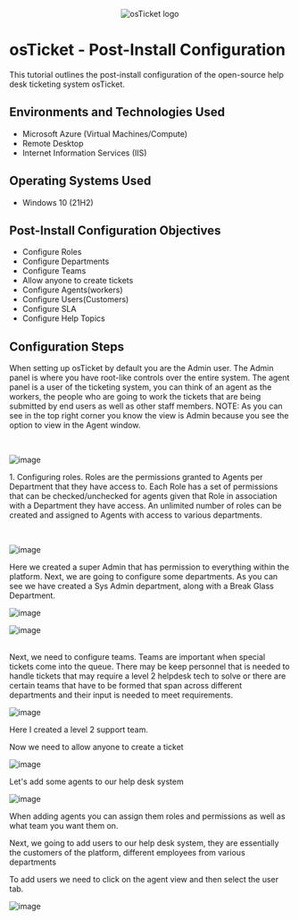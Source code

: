 <p align="center">
<img src="https://i.imgur.com/Clzj7Xs.png" alt="osTicket logo"/>
</p>

<h1>osTicket - Post-Install Configuration</h1>
This tutorial outlines the post-install configuration of the open-source help desk ticketing system osTicket.<br />



<h2>Environments and Technologies Used</h2>

- Microsoft Azure (Virtual Machines/Compute)
- Remote Desktop
- Internet Information Services (IIS)

<h2>Operating Systems Used </h2>

- Windows 10</b> (21H2)

<h2>Post-Install Configuration Objectives</h2>

- Configure Roles
- Configure Departments
- Configure Teams
- Allow anyone to create tickets
- Configure Agents(workers)
- Configure Users(Customers)
- Configure SLA
- Configure Help Topics 

<h2>Configuration Steps</h2>


<p>
When setting up osTicket by default you are the Admin user. The Admin panel is where you have root-like controls over the entire system. The agent panel is a user of the ticketing system, you can think of an agent as the workers, the people who are going to work the tickets that are being submitted by end users as well as other staff members. NOTE: As you can see in the top right corner you know the view is Admin because you see the option to view in the Agent window.  
</p>
<br />

![image](https://github.com/Algoroy27/post-install-config/assets/137920855/e7ccc97e-0f1c-4d2c-964a-51869076b070)

<p>
1. Configuring roles. Roles are the permissions granted to Agents per Department that they have access to. Each Role has a set of permissions that can be checked/unchecked for agents given that Role in association with a Department they have access. An unlimited number of roles can be created and assigned to Agents with access to various departments.
</p>
<br />

![image](https://github.com/Algoroy27/post-install-config/assets/137920855/f54bb3f4-0fea-4301-bbf8-3c7c222c06db)

<p>
Here we created a super Admin that has permission to everything within the platform. Next, we are going to configure some departments. As you can see we have created a Sys Admin department, along with a Break Glass Department.  
</p>

![image](https://github.com/Algoroy27/post-install-config/assets/137920855/aae975ee-f9a3-40aa-a09f-e0e3ea5e02ec)

![image](https://github.com/Algoroy27/post-install-config/assets/137920855/1afcc109-53fc-40c5-a7f2-52c5eca41d66)

<br>
Next, we need to configure teams. Teams are important when special tickets come into the queue. There may be keep personnel that is needed to handle tickets that may require a level 2 helpdesk tech to solve or there are certain teams that have to be formed that span across different departments and their input is needed to meet requirements. 

![image](https://github.com/Algoroy27/post-install-config/assets/137920855/19e783f7-d59e-477f-9ec7-e0ba8457b0b5)


Here I created a level 2 support team.

Now we need to allow anyone to create a ticket 

![image](https://github.com/Algoroy27/post-install-config/assets/137920855/1b089faf-27b2-4970-a903-00a77039e93d)


Let's add some agents to our help desk system

![image](https://github.com/Algoroy27/post-install-config/assets/137920855/52e7d46d-48f3-4470-91ea-2f0eb4f6a4d4)

When adding agents you can assign them roles and permissions as well as what team you want them on. 

Next, we going to add users to our help desk system, they are essentially the customers of the platform, different employees from various departments


To add users we need to click on the agent view and then select the user tab.

![image](https://github.com/Algoroy27/post-install-config/assets/137920855/937b5279-e22c-4cb9-bed9-e0e9de9497ab)


